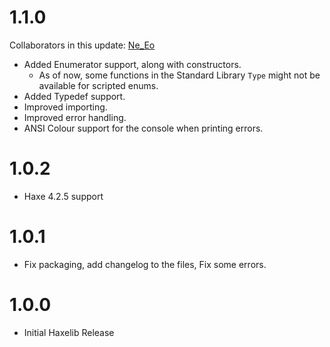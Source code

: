 # 1.1.0

Collaborators in this update:
[Ne_Eo](https://github.com/NeeEoo)

- Added Enumerator support, along with constructors.
	- As of now, some functions in the Standard Library `Type` might not be available for scripted enums.
- Added Typedef support.
- Improved importing.
- Improved error handling.
- ANSI Colour support for the console when printing errors.

# 1.0.2

- Haxe 4.2.5 support

# 1.0.1

- Fix packaging, add changelog to the files, Fix some errors.

# 1.0.0

- Initial Haxelib Release